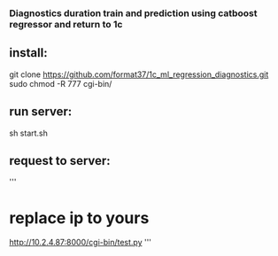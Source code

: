 ### Diagnostics duration train and prediction using catboost regressor and return to 1c

## install:

git clone https://github.com/format37/1c_ml_regression_diagnostics.git
sudo chmod -R 777 cgi-bin/

## run server:

sh start.sh

## request to server:
'''
# replace ip to yours
http://10.2.4.87:8000/cgi-bin/test.py
'''
